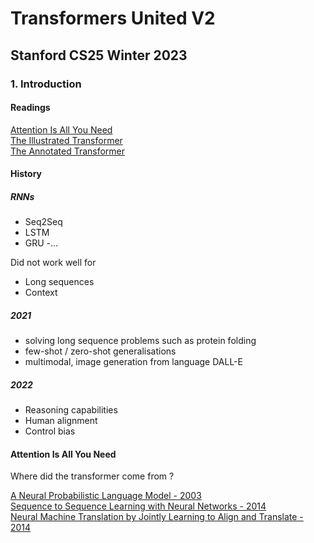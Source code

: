# Transformers United V2
## Stanford CS25 Winter 2023
### 1. Introduction

#### Readings
[Attention Is All You Need](https://arxiv.org/pdf/1706.03762.pdf)  
[The Illustrated Transformer](https://jalammar.github.io/illustrated-transformer/)  
[The Annotated Transformer](https://nlp.seas.harvard.edu/annotated-transformer/)  

#### History

##### RNNs
- Seq2Seq
- LSTM
- GRU
-...

Did not work well for
- Long sequences
- Context

##### 2021
- solving long sequence problems such as protein folding
- few-shot / zero-shot generalisations
- multimodal, image generation from language DALL-E

##### 2022
- Reasoning capabilities
- Human alignment
- Control bias

#### Attention Is All You Need

Where did the transformer come from ?

[A Neural Probabilistic Language Model - 2003](https://www.jmlr.org/papers/volume3/bengio03a/bengio03a.pdf)  
[Sequence to Sequence Learning with Neural Networks - 2014](https://arxiv.org/pdf/1409.3215.pdf)  
[Neural Machine Translation by Jointly Learning to Align and Translate - 2014](https://arxiv.org/pdf/1409.0473.pdf)  



